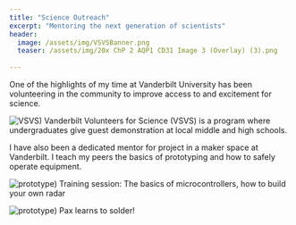 ```yaml
---
title: "Science Outreach"
excerpt: "Mentoring the next generation of scientists"
header:
  image: /assets/img/VSVSBanner.png
  teaser: /assets/img/20x ChP 2 AQP1 CD31 Image 3 (Overlay) (3).png
   
---
```


One of the highlights of my time at Vanderbilt University has been volunteering in the community to improve access to and excitement for science. 

![VSVS)](/assets/img/VSVS.jpg)
Vanderbilt Volunteers for Science (VSVS) is a program where undergraduates give guest demonstration at local middle and high schools. 


I have also been a dedicated mentor for project in a maker space at Vanderbilt. I teach my peers the basics of prototyping and how to safely operate equipment.

![prototype)](/assets/img/SyBBURE1.jpg)
Training session: The basics of microcontrollers,  how to build your own radar

![prototype)](/assets/img/SyBBURE2.jpg)
Pax learns to solder!
